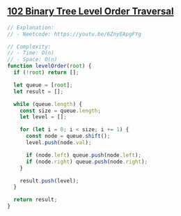 ## [102 Binary Tree Level Order Traversal](https://leetcode.com/problems/binary-tree-level-order-traversal/description/)

<!-- notecardId: 1758154643507 -->

```js
// Explanation:
// - Neetcode: https://youtu.be/6ZnyEApgFYg

// Complexity:
// - Time: O(n)
// - Space: O(n)
function levelOrder(root) {
  if (!root) return [];

  let queue = [root];
  let result = [];

  while (queue.length) {
    const size = queue.length;
    let level = [];

    for (let i = 0; i < size; i += 1) {
      const node = queue.shift();
      level.push(node.val);

      if (node.left) queue.push(node.left);
      if (node.right) queue.push(node.right);
    }

    result.push(level);
  }

  return result;
}
```
